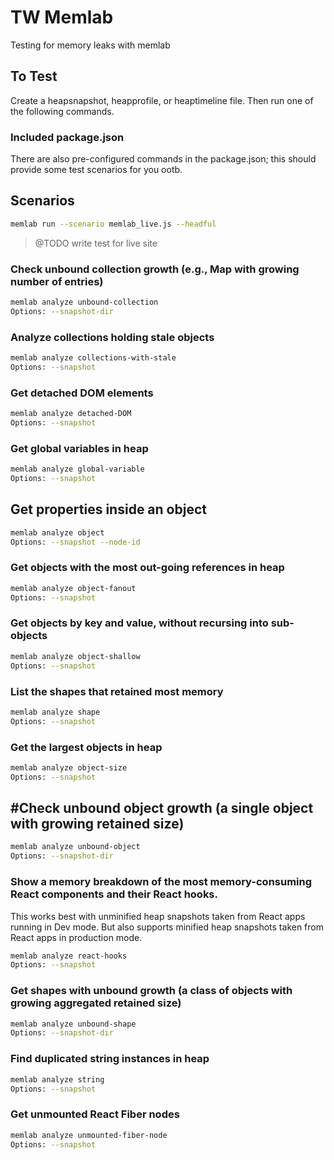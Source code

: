 # TW Memlab

Testing for memory leaks with memlab

## To Test

Create a heapsnapshot, heapprofile, or heaptimeline file. Then run one of the following commands.

### Included package.json

There are also pre-configured commands in the package.json; this should provide some test scenarios for you ootb.

## Scenarios

```bash
memlab run --scenario memlab_live.js --headful
```

> @TODO write test for live site

### Check unbound collection growth (e.g., Map with growing number of entries)

```bash
memlab analyze unbound-collection 
Options: --snapshot-dir
```

### Analyze collections holding stale objects

```bash
memlab analyze collections-with-stale 
Options: --snapshot
```

### Get detached DOM elements

```bash
memlab analyze detached-DOM 
Options: --snapshot
```

### Get global variables in heap

```bash
memlab analyze global-variable 
Options: --snapshot
```

## Get properties inside an object

```bash
memlab analyze object 
Options: --snapshot --node-id
```

### Get objects with the most out-going references in heap

```bash
memlab analyze object-fanout 
Options: --snapshot
```

### Get objects by key and value, without recursing into sub-objects

```bash
memlab analyze object-shallow 
Options: --snapshot
```

### List the shapes that retained most memory

```bash
memlab analyze shape 
Options: --snapshot
```

### Get the largest objects in heap

```bash
memlab analyze object-size 
Options: --snapshot
```

## #Check unbound object growth (a single object with growing retained size)

```bash
memlab analyze unbound-object 
Options: --snapshot-dir
```

### Show a memory breakdown of the most memory-consuming React components and their React hooks. 

This works best with unminified heap snapshots taken from React apps running in Dev mode. But also supports minified heap snapshots taken from React apps in production mode.

```bash
memlab analyze react-hooks 
Options: --snapshot
```

### Get shapes with unbound growth (a class of objects with growing aggregated retained size)

```bash
memlab analyze unbound-shape 
Options: --snapshot-dir
```

### Find duplicated string instances in heap

```bash
memlab analyze string 
Options: --snapshot
```

### Get unmounted React Fiber nodes

```bash
memlab analyze unmounted-fiber-node 
Options: --snapshot
```
